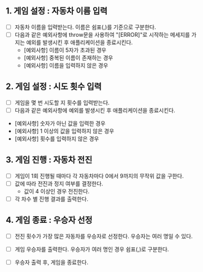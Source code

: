 ## 1. 게임 설정 : 자동차 이름 입력
 - [ ] 자동차 이름을 입력받는다. 이름은 쉼표(,)를 기준으로 구분한다.
 - [ ] 다음과 같은 예외사항에 throw문을 사용하여 "[ERROR]"로 시작하는 메세지를 가지는 예외를 발생시킨 후 애플리케이션을 종료시킨다.
   - [예외사항] 이름이 5자가 초과된 경우
   - [예외사항] 중복된 이름이 존재하는 경우
   - [예외사항] 이름을 입력하지 않은 경우

## 2. 게임 설정 : 시도 횟수 입력
 - [ ] 게임을 몇 번 시도할 지 횟수를 입력받는다. 
 - [ ] 다음과 같은 예외사항에 예외를 발생시킨 후 애플리케이션을 종료시킨다.
  - [예외사항] 숫자가 아닌 값을 입력한 경우
  - [예외사항] 1 이상의 값을 입력하지 않은 경우
  - [예외사항] 횟수를 입력하지 않은 경우

## 3. 게임 진행 : 자동차 전진
 - [ ] 게임이 1회 진행될 때마다 각 자동차마다 0에서 9까지의 무작위 값을 구한다.
 - [ ] 값에 따라 전진과 정지 여부를 결정한다.
   - 값이 4 이상인 경우 전진한다.
 - [ ] 각 차수 별 진행 결과를 출력한다.

 ## 4. 게임 종료 : 우승자 선정
  - [ ] 전진 횟수가 가장 많은 자동차를 우승자로 선정한다. 우승자는 여러 명일 수 있다.
  - [ ] 게임 우승자를 출력한다. 우승자가 여러 명인 경우 쉼표(,)로 구분한다.
  - [ ] 우승자 출력 후, 게임을 종료한다.



